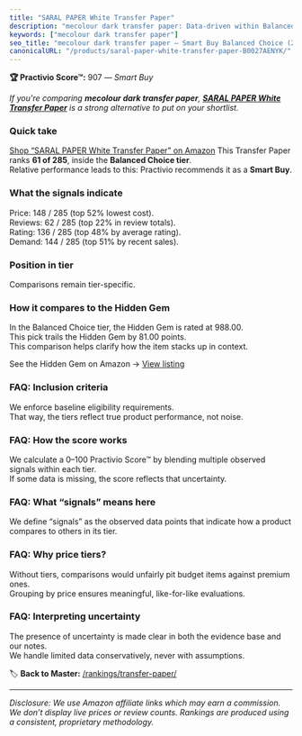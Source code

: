 ```yaml
---
title: "SARAL PAPER White Transfer Paper"
description: "mecolour dark transfer paper: Data-driven within Balanced Choice ranking using the Practivio Score™. Positioned by quality, value, demand, findability, momentu…"
keywords: ["mecolour dark transfer paper"]
seo_title: "mecolour dark transfer paper — Smart Buy Balanced Choice (2025)"
canonicalURL: "/products/saral-paper-white-transfer-paper-B0027AENYK/"
---
```


**🏆 Practivio Score™:** 907 — _Smart Buy_


*If you're comparing **mecolour dark transfer paper**, **[SARAL PAPER White Transfer Paper](https://www.amazon.com/dp/B0027AENYK?tag=practivio-20)** is a strong alternative to put on your shortlist.*
### Quick take
[Shop “SARAL PAPER White Transfer Paper” on Amazon](https://www.amazon.com/dp/B0027AENYK?tag=practivio-20)
This Transfer Paper ranks **61 of 285**, inside the **Balanced Choice tier**.  
Relative performance leads to this: Practivio recommends it as a **Smart Buy**.

### What the signals indicate
Price: 148 / 285 (top 52% lowest cost).  
Reviews: 62 / 285 (top 22% in review totals).  
Rating: 136 / 285 (top 48% by average rating).  
Demand: 144 / 285 (top 51% by recent sales).

### Position in tier
Comparisons remain tier-specific.

### How it compares to the Hidden Gem
In the Balanced Choice tier, the Hidden Gem is rated at 988.00.  
This pick trails the Hidden Gem by 81.00 points.  
This comparison helps clarify how the item stacks up in context.  

See the Hidden Gem on Amazon → [View listing](https://www.amazon.com/dp/B073XRLZ6Z?tag=practivio-20)

### FAQ: Inclusion criteria
We enforce baseline eligibility requirements.  
That way, the tiers reflect true product performance, not noise.

### FAQ: How the score works
We calculate a 0–100 Practivio Score™ by blending multiple observed signals within each tier.  
If some data is missing, the score reflects that uncertainty.

### FAQ: What “signals” means here
We define “signals” as the observed data points that indicate how a product compares to others in its tier.

### FAQ: Why price tiers?
Without tiers, comparisons would unfairly pit budget items against premium ones.  
Grouping by price ensures meaningful, like-for-like evaluations.

### FAQ: Interpreting uncertainty
The presence of uncertainty is made clear in both the evidence base and our notes.  
We handle limited data conservatively, never with assumptions.


🏷️ **Back to Master:** [/rankings/transfer-paper/](/rankings/transfer-paper/)

---
_Disclosure: We use Amazon affiliate links which may earn a commission. We don’t display live prices or review counts. Rankings are produced using a consistent, proprietary methodology._
